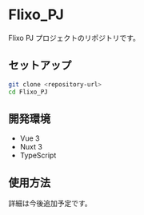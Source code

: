 # Flixo_PJ

Flixo PJ プロジェクトのリポジトリです。

## セットアップ

```bash
git clone <repository-url>
cd Flixo_PJ
```

## 開発環境

- Vue 3
- Nuxt 3
- TypeScript

## 使用方法

詳細は今後追加予定です。
